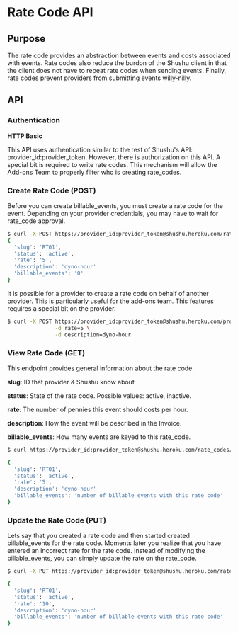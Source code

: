 # Rate Code API

## Purpose

The rate code provides an abstraction between events and costs associated with events.
Rate codes also reduce the burdon of the Shushu client in that the client does not
have to repeat rate codes when sending events. Finally, rate codes prevent providers
from submitting events willy-nilly.

## API

### Authentication

**HTTP Basic**

This API uses authentication similar to the rest of Shushu's API: provider_id:provider_token.
However, there is authorization on  this API. A special bit is required to write rate codes.
This mechanism will allow the Add-ons Team to properly filter who is creating rate_codes.

### Create Rate Code (POST)

Before you can create billable_events, you must create a rate code for the event.
Depending on your provider credentials, you may have to wait for rate_code approval.

```bash
$ curl -X POST https://provider_id:provider_token@shushu.heroku.com/rate_codes -d rate=5 -d description=dyno-hour
{
  'slug': 'RT01',
  'status': 'active',
  'rate': '5',
  'description': 'dyno-hour'
  'billable_events': '0'
}
```

It is possible for a provider to create a rate code on behalf of another provider. This is
particularly useful for the add-ons team. This features requires a special bit on the provider.

```bash
$ curl -X POST https://provider_id:provider_token@shushu.heroku.com/providers/:target_provier_id/rate_codes \
               -d rate=5 \
               -d description=dyno-hour
```

### View Rate Code (GET)

This endpoint provides general information about the rate code.

**slug**: <String> ID that provider & Shushu know about

**status**: <String> State of the rate code. Possible values: active, inactive.

**rate**: <Integer> The number of pennies this event should costs per hour.

**description**: <String> How the event will be described in the Invoice.

**billable_events**: <Integer> How many events are keyed to this rate_code.


```bash
$ curl https://provider_id:provider_token@shushu.heroku.com/rate_codes/:rate_code_slug

{
  'slug': 'RT01',
  'status': 'active',
  'rate': '5',
  'description': 'dyno-hour'
  'billable_events': 'number of billable events with this rate code'
}
```

### Update the Rate Code (PUT)

Lets say that you created a rate code and then started created billable_events for the rate code.
Moments later you realize that you have entered an incorrect rate for the rate code.
Instead of modifying the billable_events, you can simply update the rate on the rate_code.

```bash
$ curl -X PUT https://provider_id:provider_token@shushu.heroku.com/rate_codes/:rate_code_slug -d rate=10

{
  'slug': 'RT01',
  'status': 'active',
  'rate': '10',
  'description': 'dyno-hour'
  'billable_events': 'number of billable events with this rate code'
}
```
